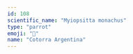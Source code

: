 ```yaml
---
id: 108
scientific_name: "Myiopsitta monachus"
type: "parrot"
emoji: "🦜"
name: "Cotorra Argentina"
---
```


